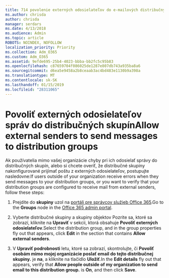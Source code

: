 ```yaml
---
title: 714 povolenie externých odosielateľov do e-mailových distribučných zoznamov
ms.author: chrisda
author: chrisda
manager: serdars
ms.date: 4/13/2018
ms.audience: Admin
ms.topic: article
ROBOTS: NOINDEX, NOFOLLOW
localization_priority: Priority
ms.collection: Adm_O365
ms.custom: Adm_O365
ms.assetid: 9efde695-25b4-4023-bbba-bb2fc5c95b83
ms.openlocfilehash: c87659704f086025de1287e807db743a935ba8a6
ms.sourcegitcommit: d6ea5e9458a2b8ceaab3ac4bd483e1130b9a398a
ms.translationtype: MT
ms.contentlocale: sk-SK
ms.lasthandoff: 01/15/2019
ms.locfileid: "28311065"
---
```

# <a name="allow-external-senders-to-send-messages-to-distribution-groups"></a><span data-ttu-id="f3882-102">Povoliť externých odosielateľov správ do distribučných skupín</span><span class="sxs-lookup"><span data-stu-id="f3882-102">Allow external senders to send messages to distribution groups</span></span>

<span data-ttu-id="f3882-103">Ak používatelia mimo vašej organizácie chyby pri ich odosielať správy do distribučných skupín, alebo si chcete overiť, že distribučné skupiny nakonfigurované prijímať poštu z externých odosielateľov, postupujte nasledovne:</span><span class="sxs-lookup"><span data-stu-id="f3882-103">If users outside of your organization receive errors when they send messages to your distribution groups, or you want to verify that your distribution groups are configured to receive mail from external senders, follow these steps:</span></span>
  
1. <span data-ttu-id="f3882-104">Prejdite do **skupiny** uzol na [portáli pre správcov služieb Office 365](https://portal.office.com/adminportal/home#/groups).</span><span class="sxs-lookup"><span data-stu-id="f3882-104">Go to the **Groups** node in the [Office 365 admin portal](https://portal.office.com/adminportal/home#/groups).</span></span>
    
2. <span data-ttu-id="f3882-105">Vyberte distribučné skupiny a skupiny objektov Pozrite sa, ktoré sa zobrazí, kliknite na **Upraviť** v sekcii, ktorá obsahuje **Povoliť externých odosielateľov**.</span><span class="sxs-lookup"><span data-stu-id="f3882-105">Select the distribution group, and in the group properties fly out that appears, click **Edit** in the section that contains **Allow external senders**.</span></span>
    
3. <span data-ttu-id="f3882-p101">V **Upraviť podrobnosti** letu, ktoré sa zobrazí, skontrolujte, či **Povoliť osobám mimo mojej organizácie poslať email do tejto distribučnej skupiny.** je **na**, a kliknite na tlačidlo **Uložiť**.</span><span class="sxs-lookup"><span data-stu-id="f3882-p101">In the **Edit details** fly out that appears, verify that **Allow people outside of my organization to send email to this distribution group.** is **On**, and then click **Save**.</span></span>
    

